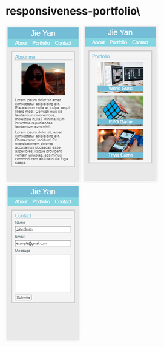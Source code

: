 # responsiveness-portfolio\

![](readImage/responsiveness-portfolio-prtsc-3.png)
![](readImage/responsiveness-portfolio-prtsc-2.png)
![](readImage/responsiveness-portfolio-prtsc-1.png)
